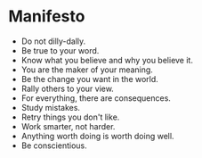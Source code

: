 # Manifesto


- Do not dilly-dally.
- Be true to your word.
- Know what you believe and why you believe it.
- You are the maker of your meaning.
- Be the change you want in the world.
- Rally others to your view.
- For everything, there are consequences.
- Study mistakes.
- Retry things you don't like.
- Work smarter, not harder.
- Anything worth doing is worth doing well.
- Be conscientious.
